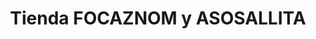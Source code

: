 ---
title: "Tienda FOCAZNOM y ASOSALLITA"
url: /san-vicente/tienda-focaznom-y-asosallita/
shop: supermercado
---